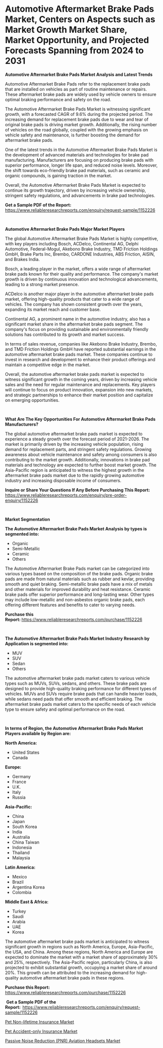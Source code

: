 <p><h1>Automotive Aftermarket Brake Pads Market, Centers on Aspects such as Market Growth Market Share, Market Opportunity, and Projected Forecasts Spanning from 2024 to 2031</h1></p><p><strong>Automotive Aftermarket Brake Pads Market Analysis and Latest Trends</strong></p>
<p><p>Automotive Aftermarket Brake Pads refer to the replacement brake pads that are installed on vehicles as part of routine maintenance or repairs. These aftermarket brake pads are widely used by vehicle owners to ensure optimal braking performance and safety on the road.</p><p>The Automotive Aftermarket Brake Pads Market is witnessing significant growth, with a forecasted CAGR of 9.6% during the projected period. The increasing demand for replacement brake pads due to wear and tear of original brake pads is driving market growth. Additionally, the rising number of vehicles on the road globally, coupled with the growing emphasis on vehicle safety and maintenance, is further boosting the demand for aftermarket brake pads.</p><p>One of the latest trends in the Automotive Aftermarket Brake Pads Market is the development of advanced materials and technologies for brake pad manufacturing. Manufacturers are focusing on producing brake pads with superior performance, longer life span, and reduced noise levels. Moreover, the shift towards eco-friendly brake pad materials, such as ceramic and organic compounds, is gaining traction in the market.</p><p>Overall, the Automotive Aftermarket Brake Pads Market is expected to continue its growth trajectory, driven by increasing vehicle ownership, stringent safety regulations, and advancements in brake pad technologies.</p></p>
<p><strong>Get a Sample PDF of the Report:&nbsp;</strong> <a href="https://www.reliableresearchreports.com/enquiry/request-sample/1152226">https://www.reliableresearchreports.com/enquiry/request-sample/1152226</a></p>
<p>&nbsp;</p>
<p><strong>Automotive Aftermarket Brake Pads Major Market Players</strong></p>
<p><p>The global Automotive Aftermarket Brake Pads Market is highly competitive, with key players including Bosch, ACDelco, Continental AG, Delphi Automotive, Federal-Mogul, Akebono Brake Industry, TMD Friction Holdings GmbH, Brake Parts Inc, Brembo, CARDONE Industries, ABS Friction, AISIN, and Brakes India.</p><p>Bosch, a leading player in the market, offers a wide range of aftermarket brake pads known for their quality and performance. The company's market growth is driven by continuous innovation and technological advancements, leading to a strong market presence.</p><p>ACDelco is another major player in the automotive aftermarket brake pads market, offering high-quality products that cater to a wide range of vehicles. The company has shown consistent growth over the years, expanding its market reach and customer base.</p><p>Continental AG, a prominent name in the automotive industry, also has a significant market share in the aftermarket brake pads segment. The company's focus on providing sustainable and environmentally friendly solutions has contributed to its growth and market success.</p><p>In terms of sales revenue, companies like Akebono Brake Industry, Brembo, and TMD Friction Holdings GmbH have reported substantial earnings in the automotive aftermarket brake pads market. These companies continue to invest in research and development to enhance their product offerings and maintain a competitive edge in the market.</p><p>Overall, the automotive aftermarket brake pads market is expected to witness significant growth in the coming years, driven by increasing vehicle sales and the need for regular maintenance and replacements. Key players will continue to focus on product innovation, expansion into new markets, and strategic partnerships to enhance their market position and capitalize on emerging opportunities.</p></p>
<p>&nbsp;</p>
<p><strong>What Are The Key Opportunities For Automotive Aftermarket Brake Pads Manufacturers?</strong></p>
<p><p>The global automotive aftermarket brake pads market is expected to experience a steady growth over the forecast period of 2021-2026. The market is primarily driven by the increasing vehicle population, rising demand for replacement parts, and stringent safety regulations. Growing awareness about vehicle maintenance and safety among consumers is also contributing to the market growth. Additionally, innovations in brake pad materials and technology are expected to further boost market growth. The Asia-Pacific region is anticipated to witness the highest growth in the aftermarket brake pads market due to the rapidly growing automotive industry and increasing disposable income of consumers.</p></p>
<p><strong>Inquire or Share Your Questions If Any Before Purchasing This Report:</strong> <a href="https://www.reliableresearchreports.com/enquiry/pre-order-enquiry/1152226">https://www.reliableresearchreports.com/enquiry/pre-order-enquiry/1152226</a></p>
<p>&nbsp;</p>
<p><strong>Market Segmentation</strong></p>
<p><strong>The Automotive Aftermarket Brake Pads Market Analysis by types is segmented into:</strong></p>
<p><ul><li>Organic</li><li>Semi-Metallic</li><li>Ceramic</li><li>Others</li></ul></p>
<p><p>The Automotive Aftermarket Brake Pads market can be categorized into various types based on the composition of the brake pads. Organic brake pads are made from natural materials such as rubber and kevlar, providing smooth and quiet braking. Semi-metallic brake pads have a mix of metals and other materials for improved durability and heat resistance. Ceramic brake pads offer superior performance and long-lasting wear. Other types may include low-metallic and non-asbestos organic brake pads, each offering different features and benefits to cater to varying needs.</p></p>
<p><strong>Purchase this Report:&nbsp;</strong><a href="https://www.reliableresearchreports.com/purchase/1152226">https://www.reliableresearchreports.com/purchase/1152226</a></p>
<p>&nbsp;</p>
<p><strong>The Automotive Aftermarket Brake Pads Market Industry Research by Application is segmented into:</strong></p>
<p><ul><li>MUV</li><li>SUV</li><li>Sedan</li><li>Others</li></ul></p>
<p><p>The automotive aftermarket brake pads market caters to various vehicle types such as MUVs, SUVs, sedans, and others. These brake pads are designed to provide high-quality braking performance for different types of vehicles. MUVs and SUVs require brake pads that can handle heavier loads, while sedans need pads that offer smooth and efficient braking. The aftermarket brake pads market caters to the specific needs of each vehicle type to ensure safety and optimal performance on the road.</p></p>
<p>&nbsp;</p>
<p><strong>In terms of Region, the Automotive Aftermarket Brake Pads Market Players available by Region are:</strong></p>
<p>
    <p> <strong> North America: </strong>
        <ul>
            <li>United States</li>
            <li>Canada</li>
        </ul>
        </p> 
    <p> <strong> Europe: </strong>
        <ul>
            <li>Germany</li>
            <li>France</li>
            <li>U.K.</li>
            <li>Italy</li>
            <li>Russia</li>
        </ul>
        </p> 
    <p> <strong> Asia-Pacific: </strong>
        <ul>
            <li>China</li>
            <li>Japan</li>
            <li>South Korea</li>
            <li>India</li>
            <li>Australia</li>
            <li>China Taiwan</li>
            <li>Indonesia</li>
            <li>Thailand</li>
            <li>Malaysia</li>
        </ul>
        </p> 
    <p> <strong> Latin America: </strong>
        <ul>
            <li>Mexico</li>
            <li>Brazil</li>
            <li>Argentina Korea</li>
            <li>Colombia</li>
        </ul>
        </p> 
    <p> <strong> Middle East & Africa: </strong>
        <ul>
            <li>Turkey</li>
            <li>Saudi</li>
            <li>Arabia</li>
            <li>UAE</li>
            <li>Korea</li>
        </ul>
    </p>
    </p>
<p><p>The automotive aftermarket brake pads market is anticipated to witness significant growth in regions such as North America, Europe, Asia-Pacific, the USA, and China. Among these regions, North America and Europe are expected to dominate the market with a market share of approximately 30% and 25%, respectively. The Asia-Pacific region, particularly China, is also projected to exhibit substantial growth, occupying a market share of around 20%. This growth can be attributed to the increasing demand for high-quality automotive aftermarket brake pads in these regions.</p></p>
<p><strong>Purchase this Report: </strong><a href="https://www.reliableresearchreports.com/purchase/1152226">https://www.reliableresearchreports.com/purchase/1152226</a></p>
<p>&nbsp;<strong>Get a Sample PDF of the Report:&nbsp;&nbsp;</strong><a href="https://www.reliableresearchreports.com/enquiry/request-sample/1152226">https://www.reliableresearchreports.com/enquiry/request-sample/1152226</a></p>
<p><strong></strong></p>
<p><p><a href="https://view.publitas.com/reportprime-1/pet-non-lifetime-insurance-market-research-report-reveals-the-latest-trends-and-opportunities-of-this-market-for-period-from-2023-2030/">Pet Non-lifetime Insurance Market</a></p><p><a href="https://view.publitas.com/reportprime-1/pet-accident-only-insurance-market-size-and-growth-market-segmentation-regional-and-country-breakdowns-and-market-trends-for-period-from-2023-2030/">Pet Accident-only Insurance Market</a></p><p><a href="https://view.publitas.com/reportprime-1/passive-noise-reduction-pnr-aviation-headsets-market-challenges-opportunities-and-growth-drivers-and-major-market-players-forecasted-for-period-from-2023-2030/">Passive Noise Reduction (PNR) Aviation Headsets Market</a></p></p>